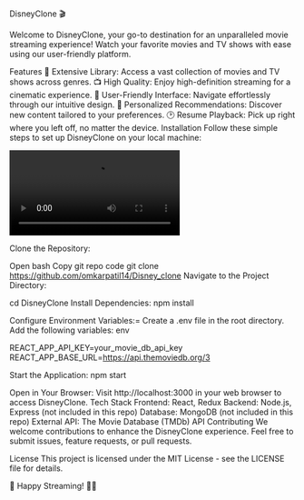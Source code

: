 DisneyClone 🎬

Welcome to DisneyClone, your go-to destination for an unparalleled movie streaming experience! Watch your favorite movies and TV shows with ease using our user-friendly platform.

Features
🍿 Extensive Library: Access a vast collection of movies and TV shows across genres.
📺 High Quality: Enjoy high-definition streaming for a cinematic experience.
🎥 User-Friendly Interface: Navigate effortlessly through our intuitive design.
🎉 Personalized Recommendations: Discover new content tailored to your preferences.
🕑 Resume Playback: Pick up right where you left off, no matter the device.
Installation
Follow these simple steps to set up DisneyClone on your local machine:


<video src="./public/Recording%202024-01-21%20001630.mp4" controls title="Title"></video>

Clone the Repository:

Open bash
Copy git repo code
git clone https://github.com/omkarpatil14/Disney_clone
Navigate to the Project Directory:

cd DisneyClone
Install Dependencies: 
    npm install

Configure Environment Variables:=
Create a .env file in the root directory.
Add the following variables:
env

REACT_APP_API_KEY=your_movie_db_api_key
REACT_APP_BASE_URL=https://api.themoviedb.org/3

Start the Application:
npm start

Open in Your Browser:
Visit http://localhost:3000 in your web browser to access DisneyClone.
Tech Stack
Frontend: React, Redux
Backend: Node.js, Express (not included in this repo)
Database: MongoDB (not included in this repo)
External API: The Movie Database (TMDb) API
Contributing
We welcome contributions to enhance the DisneyClone experience. Feel free to submit issues, feature requests, or pull requests.

License
This project is licensed under the MIT License - see the LICENSE file for details.

🚀 Happy Streaming! 🍿✨







